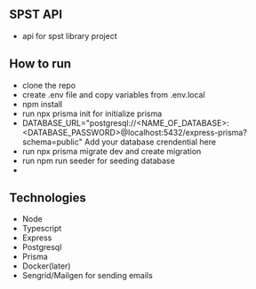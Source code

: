 ## SPST API

- api for spst library project

## How to run
- clone the repo
- create .env file and copy variables from .env.local
- npm install
- run npx prisma init for initialize prisma 
- DATABASE_URL="postgresql://<NAME_OF_DATABASE>:<DATABASE_PASSWORD>@localhost:5432/express-prisma?schema=public" Add your database crendential here
- run npx prisma migrate dev and create migration
- run npm run seeder for seeding database
- 
## Technologies

- Node
- Typescript
- Express
- Postgresql
- Prisma
- Docker(later)
- Sengrid/Mailgen for sending emails

